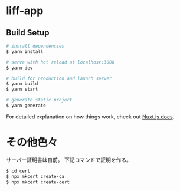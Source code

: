 # liff-app

## Build Setup

```bash
# install dependencies
$ yarn install

# serve with hot reload at localhost:3000
$ yarn dev

# build for production and launch server
$ yarn build
$ yarn start

# generate static project
$ yarn generate
```

For detailed explanation on how things work, check out [Nuxt.js docs](https://nuxtjs.org).

# その他色々
サーバー証明書は自前。
下記コマンドで証明を作る。

```bash
$ cd cert
$ npx mkcert create-ca
$ npx mkcert create-cert
```
